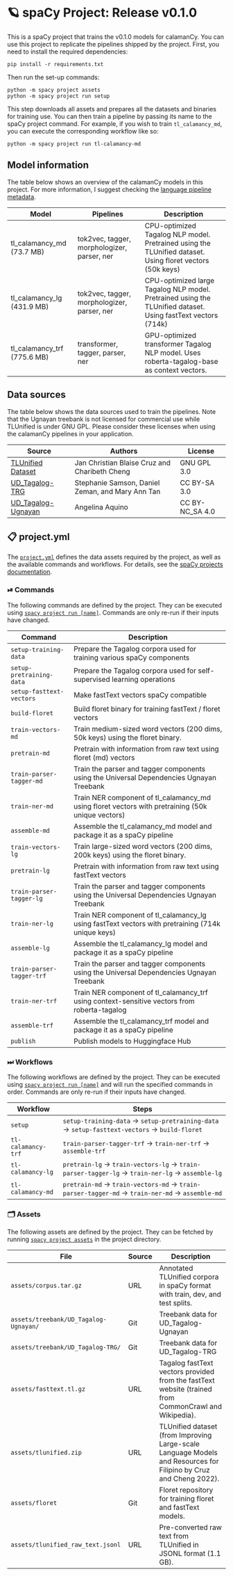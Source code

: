 <!-- SPACY PROJECT: AUTO-GENERATED DOCS START (do not remove) -->

# 🪐 spaCy Project: Release v0.1.0

This is a spaCy project that trains the v0.1.0 models for calamanCy. You can
use this project to replicate the pipelines shipped by the project. First, you
need to install the required dependencies:

```
pip install -r requirements.txt
```

Then run the set-up commands:

```
python -m spacy project assets
python -m spacy project run setup
```

This step downloads all assets and prepares all the datasets and binaries for
training use.  You can then train a pipeline by passing its name to the spaCy
project command. For example, if you wish to train `tl_calamancy_md`, you can
execute the corresponding workflow like so:

```
python -m spacy project run tl-calamancy-md
```

## Model information

The table below shows an overview of the calamanCy models in this project. For more information,
I suggest checking the [language pipeline metadata](https://spacy.io/api/language#meta).


| Model                       | Pipelines                                   | Description                                                                                                  |
|-----------------------------|---------------------------------------------|--------------------------------------------------------------------------------------------------------------|
| tl_calamancy_md (73.7 MB)   | tok2vec, tagger, morphologizer, parser, ner | CPU-optimized Tagalog NLP model. Pretrained using the TLUnified dataset. Using floret vectors (50k keys)     |
| tl_calamancy_lg (431.9 MB)  | tok2vec, tagger, morphologizer, parser, ner | CPU-optimized large Tagalog NLP model. Pretrained using the TLUnified dataset. Using fastText vectors (714k) |
| tl_calamancy_trf (775.6 MB) | transformer, tagger, parser, ner            | GPU-optimized transformer Tagalog NLP model. Uses roberta-tagalog-base as context vectors.                   |

## Data sources

The table below shows the data sources used to train the pipelines. Note that the Ugnayan treebank
is not licensed for commercial use while TLUnified is under GNU GPL. Please consider these licenses
when using the calamanCy pipelines in your application.

| Source                                                                                 | Authors                                          | License         |
|----------------------------------------------------------------------------------------|--------------------------------------------------|-----------------|
| [TLUnified Dataset](https://aclanthology.org/2022.lrec-1.703/)                         | Jan Christian Blaise Cruz and Charibeth Cheng    | GNU GPL 3.0     |
| [UD_Tagalog-TRG](https://universaldependencies.org/treebanks/tl_trg/index.html)        | Stephanie Samson, Daniel Zeman, and Mary Ann Tan | CC BY-SA 3.0    |
| [UD_Tagalog-Ugnayan](https://universaldependencies.org/treebanks/tl_ugnayan/index.html) | Angelina Aquino                                  | CC BY-NC_SA 4.0 |


## 📋 project.yml

The [`project.yml`](project.yml) defines the data assets required by the
project, as well as the available commands and workflows. For details, see the
[spaCy projects documentation](https://spacy.io/usage/projects).

### ⏯ Commands

The following commands are defined by the project. They
can be executed using [`spacy project run [name]`](https://spacy.io/api/cli#project-run).
Commands are only re-run if their inputs have changed.

| Command | Description |
| --- | --- |
| `setup-training-data` | Prepare the Tagalog corpora used for training various spaCy components |
| `setup-pretraining-data` | Prepare the Tagalog corpora used for self-supervised learning operations |
| `setup-fasttext-vectors` | Make fastText vectors spaCy compatible |
| `build-floret` | Build floret binary for training fastText / floret vectors |
| `train-vectors-md` | Train medium-sized word vectors (200 dims, 50k keys) using the floret binary. |
| `pretrain-md` | Pretrain with information from raw text using floret (md) vectors |
| `train-parser-tagger-md` | Train the parser and tagger components using the Universal Dependencies Ugnayan Treebank |
| `train-ner-md` | Train NER component of tl_calamancy_md using floret vectors with pretraining (50k unique vectors) |
| `assemble-md` | Assemble the tl_calamancy_md model and package it as a spaCy pipeline |
| `train-vectors-lg` | Train large-sized word vectors (200 dims, 200k keys) using the floret binary. |
| `pretrain-lg` | Pretrain with information from raw text using fastText vectors |
| `train-parser-tagger-lg` | Train the parser and tagger components using the Universal Dependencies Ugnayan Treebank |
| `train-ner-lg` | Train NER component of tl_calamancy_lg using fastText vectors with pretraining (714k unique keys) |
| `assemble-lg` | Assemble the tl_calamancy_lg model and package it as a spaCy pipeline |
| `train-parser-tagger-trf` | Train the parser and tagger components using the Universal Dependencies Ugnayan Treebank |
| `train-ner-trf` | Train NER component of tl_calamancy_trf using context-sensitive vectors from roberta-tagalog |
| `assemble-trf` | Assemble the tl_calamancy_trf model and package it as a spaCy pipeline |
| `publish` | Publish models to Huggingface Hub |

### ⏭ Workflows

The following workflows are defined by the project. They
can be executed using [`spacy project run [name]`](https://spacy.io/api/cli#project-run)
and will run the specified commands in order. Commands are only re-run if their
inputs have changed.

| Workflow | Steps |
| --- | --- |
| `setup` | `setup-training-data` &rarr; `setup-pretraining-data` &rarr; `setup-fasttext-vectors` &rarr; `build-floret` |
| `tl-calamancy-trf` | `train-parser-tagger-trf` &rarr; `train-ner-trf` &rarr; `assemble-trf` |
| `tl-calamancy-lg` | `pretrain-lg` &rarr; `train-vectors-lg` &rarr; `train-parser-tagger-lg` &rarr; `train-ner-lg` &rarr; `assemble-lg` |
| `tl-calamancy-md` | `pretrain-md` &rarr; `train-vectors-md` &rarr; `train-parser-tagger-md` &rarr; `train-ner-md` &rarr; `assemble-md` |

### 🗂 Assets

The following assets are defined by the project. They can
be fetched by running [`spacy project assets`](https://spacy.io/api/cli#project-assets)
in the project directory.

| File | Source | Description |
| --- | --- | --- |
| `assets/corpus.tar.gz` | URL | Annotated TLUnified corpora in spaCy format with train, dev, and test splits. |
| `assets/treebank/UD_Tagalog-Ugnayan/` | Git | Treebank data for UD_Tagalog-Ugnayan |
| `assets/treebank/UD_Tagalog-TRG/` | Git | Treebank data for UD_Tagalog-TRG |
| `assets/fasttext.tl.gz` | URL | Tagalog fastText vectors provided from the fastText website (trained from CommonCrawl and Wikipedia). |
| `assets/tlunified.zip` | URL | TLUnified dataset (from Improving Large-scale Language Models and Resources for Filipino by Cruz and Cheng 2022). |
| `assets/floret` | Git | Floret repository for training floret and fastText models. |
| `assets/tlunified_raw_text.jsonl` | URL | Pre-converted raw text from TLUnified in JSONL format (1.1 GB). |

<!-- SPACY PROJECT: AUTO-GENERATED DOCS END (do not remove) -->
